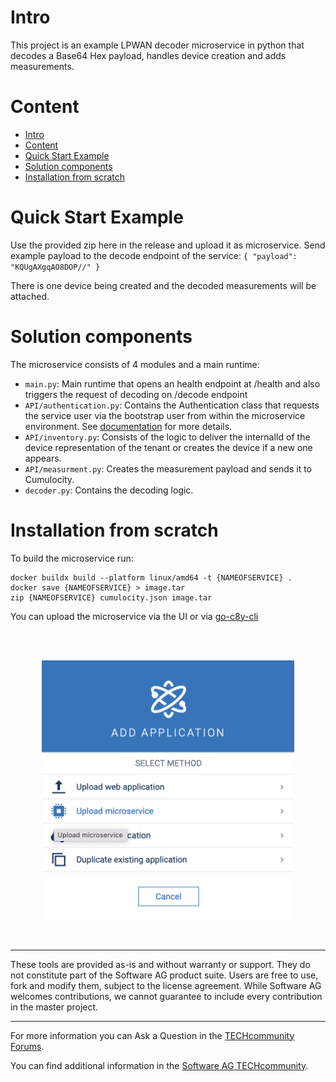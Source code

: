 # Intro

This project is an example LPWAN decoder microservice in python that decodes a Base64 Hex payload, handles device creation and adds measurements.

# Content
- [Intro](#intro)
- [Content](#content)
- [Quick Start Example](#quick-start-example)
- [Solution components](#solution-components)
- [Installation from scratch](#installation-from-scratch)

# Quick Start Example
Use the provided zip here in the release and upload it as microservice. Send example payload to the decode endpoint of the service:
  `{
	"payload": "KQUgAXgqAO8DOP//"
}`

There is one device being created and the decoded measurements will be attached.

# Solution components

The microservice consists of 4 modules and a main runtime:
* `main.py`: Main runtime that opens an health endpoint at /health and also triggers the request of decoding on /decode endpoint
* `API/authentication.py`: Contains the Authentication class that requests the service user via the bootstrap user from within the microservice environment. See [documentation](https://cumulocity.com/guides/microservice-sdk/concept/#microservice-bootstrap) for more details.
* `API/inventory.py`: Consists of the logic to deliver the internalId of the device representation of the tenant or creates the device if a new one appears.
* `API/measurment.py`: Creates the measurement payload and sends it to Cumulocity.
* `decoder.py`: Contains the decoding logic.

# Installation from scratch

To build the microservice run:
```
docker buildx build --platform linux/amd64 -t {NAMEOFSERVICE} .
docker save {NAMEOFSERVICE} > image.tar
zip {NAMEOFSERVICE} cumulocity.json image.tar
```

You can upload the microservice via the UI or via [go-c8y-cli](https://github.com/reubenmiller/go-c8y-cli)

<br/><br/>
<p style="text-indent:30px;">
  <a>
  <center>
    <img width="80%" src="resources/upload.png">
  </center>
  </a>
</p>
<br/>

------------------------------

These tools are provided as-is and without warranty or support. They do not constitute part of the Software AG product suite. Users are free to use, fork and modify them, subject to the license agreement. While Software AG welcomes contributions, we cannot guarantee to include every contribution in the master project.
_____________________
For more information you can Ask a Question in the [TECHcommunity Forums](http://tech.forums.softwareag.com/techjforum/forums/list.page?product=cumulocity).

You can find additional information in the [Software AG TECHcommunity](http://techcommunity.softwareag.com/home/-/product/name/cumulocity).